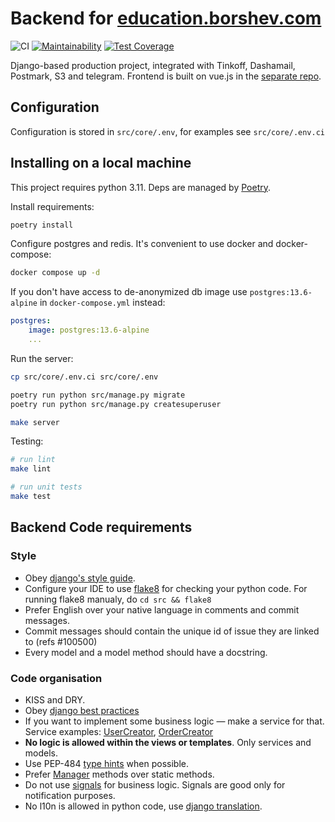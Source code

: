 # Backend for [education.borshev.com](http://education.borshev.com/)

![CI](https://github.com/tough-dev-school/education-backend/actions/workflows/ci.yml/badge.svg) [![Maintainability](https://api.codeclimate.com/v1/badges/fe9fb0b64052a426f355/maintainability)](https://codeclimate.com/github/f213/education-backend/maintainability) [![Test Coverage](https://api.codeclimate.com/v1/badges/fe9fb0b64052a426f355/test_coverage)](https://codeclimate.com/github/f213/education-backend/test_coverage)

Django-based production project, integrated with Tinkoff, Dashamail, Postmark, S3 and telegram. Frontend is built on vue.js in the [separate repo](http://github.com/f213/education-frontend).

## Configuration

Configuration is stored in `src/core/.env`, for examples see `src/core/.env.ci`

## Installing on a local machine

This project requires python 3.11. Deps are managed by [Poetry](https://python-poetry.org/).

Install requirements:

```bash
poetry install
```

Configure postgres and redis. It's convenient to use docker and docker-compose:

```bash
docker compose up -d
```

If you don't have access to de-anonymized db image use `postgres:13.6-alpine` in `docker-compose.yml` instead:

```yaml
postgres:
    image: postgres:13.6-alpine
    ...
```

Run the server:

```bash
cp src/core/.env.ci src/core/.env

poetry run python src/manage.py migrate
poetry run python src/manage.py createsuperuser

make server
```

Testing:

```bash
# run lint
make lint

# run unit tests
make test
```

## Backend Code requirements

### Style

* Obey [django's style guide](https://docs.djangoproject.com/en/dev/internals/contributing/writing-code/coding-style).
* Configure your IDE to use [flake8](https://pypi.python.org/pypi/flake8) for checking your python code. For running flake8 manualy, do `cd src && flake8`
* Prefer English over your native language in comments and commit messages.
* Commit messages should contain the unique id of issue they are linked to (refs #100500)
* Every model and a model method should have a docstring.

### Code organisation

* KISS and DRY.
* Obey [django best practices](http://django-best-practices.readthedocs.io/en/latest/index.html)
* If you want to implement some business logic — make a service for that. Service examples: [UserCreator](https://github.com/tough-dev-school/education-backend/blob/master/src/users/services/user_creator.py#L22), [OrderCreator](https://github.com/tough-dev-school/education-backend/blob/master/src/orders/services/order_creator.py#L11)
* **No logic is allowed within the views or templates**. Only services and models.
* Use PEP-484 [type hints](https://www.python.org/dev/peps/pep-0484/) when possible.
* Prefer [Manager](https://docs.djangoproject.com/en/1.10/topics/db/managers/) methods over static methods.
* Do not use [signals](https://docs.djangoproject.com/en/1.10/topics/signals/) for business logic. Signals are good only for notification purposes.
* No l10n is allowed in python code, use [django translation](https://docs.djangoproject.com/en/1.10/topics/i18n/translation/).
